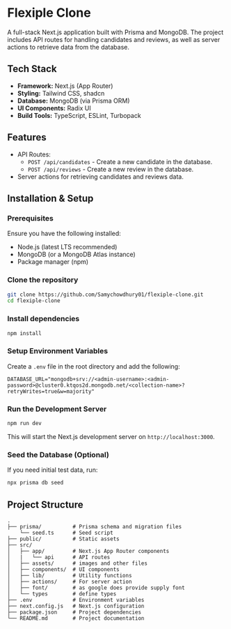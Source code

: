 # Flexiple Clone

A full-stack Next.js application built with Prisma and MongoDB. The project includes API routes for handling candidates and reviews, as well as server actions to retrieve data from the database.

## Tech Stack

- **Framework:** Next.js (App Router)
- **Styling:** Tailwind CSS, shadcn
- **Database:** MongoDB (via Prisma ORM)
- **UI Components:** Radix UI
- **Build Tools:** TypeScript, ESLint, Turbopack

## Features

- API Routes:
  - `POST /api/candidates` - Create a new candidate in the database.
  - `POST /api/reviews` - Create a new review in the database.
- Server actions for retrieving candidates and reviews data.

## Installation & Setup

### Prerequisites

Ensure you have the following installed:

- Node.js (latest LTS recommended)
- MongoDB (or a MongoDB Atlas instance)
- Package manager (npm)

### Clone the repository

```sh
git clone https://github.com/Samychowdhury01/flexiple-clone.git
cd flexiple-clone
```

### Install dependencies

```sh
npm install

```

### Setup Environment Variables

Create a `.env` file in the root directory and add the following:

```
DATABASE_URL="mongodb+srv://<admin-username>:<admin-password>@cluster0.ktqos2d.mongodb.net/<collection-name>?retryWrites=true&w=majority"
```

### Run the Development Server

```sh
npm run dev
```

This will start the Next.js development server on `http://localhost:3000`.

### Seed the Database (Optional)

If you need initial test data, run:

```sh
npx prisma db seed
```

## Project Structure

```
.
├── prisma/          # Prisma schema and migration files
    └── seed.ts      # Seed script
├── public/          # Static assets
├── src/
│   ├── app/         # Next.js App Router components
│   |   └── api      # API routes
│   ├── assets/      # images and other files
│   ├── components/  # UI components
│   ├── lib/         # Utility functions
│   ├── actions/     # For server action
│   ├── font/        # as google does provide supply font
│   └── types        # define types
├── .env             # Environment variables
├── next.config.js   # Next.js configuration
├── package.json     # Project dependencies
└── README.md        # Project documentation
```
